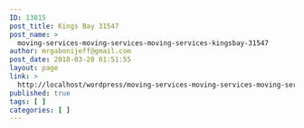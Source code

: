 ```yaml
---
ID: 13815
post_title: Kings Bay 31547
post_name: >
  moving-services-moving-services-moving-services-kingsbay-31547
author: mrgabonijeff@gmail.com
post_date: 2018-03-28 01:51:55
layout: page
link: >
  http://localhost/wordpress/moving-services-moving-services-moving-services-kingsbay-31547/
published: true
tags: [ ]
categories: [ ]
---
```

